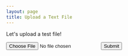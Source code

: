 ```yaml
---
layout: page
title: Upload a Text File
---
```


Let's upload a test file!

<form method="post" action="/api/simple" enctype="multipart/form-data">
  <input type="file" name="filedata" />

  <input type="submit" />
</form>
